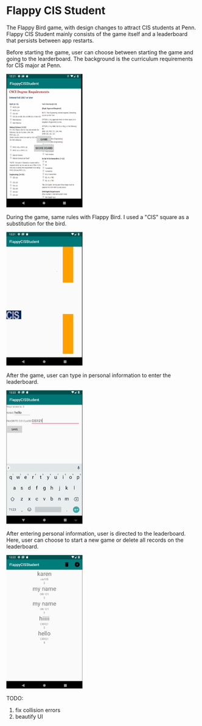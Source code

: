 # Flappy CIS Student
The Flappy Bird game, with design changes to attract CIS students at Penn.
Flappy CIS Student mainly consists of the game itself and a leaderboard that persists between app restarts.


Before starting the game, user can choose between starting the game and going to the learderboard. The background is the curriculum requirements for CIS major at Penn.
<p align="left">
	<img src="https://github.com/XinYi-Karen-Zheng/FlappyCISStudent/blob/master/photos/front.PNG" alt="Sample"  width="200" height="350">
	<p align="left">
	</p>
</p>

During the game, same rules with Flappy Bird. I used a "CIS" square as a substitution for the bird.
<p align="left">
	<img src="https://github.com/XinYi-Karen-Zheng/FlappyCISStudent/blob/master/photos/game.PNG"  width="200" height="350">
	<p align="left">
	</p>
</p>

After the game, user can type in personal information to enter the leaderboard.
<p align="left">
	<img src="https://github.com/XinYi-Karen-Zheng/FlappyCISStudent/blob/master/photos/info.PNG"  width="200" height="350">
	<p align="left">
	</p>
</p>

After entering personal information, user is directed to the leaderboard. Here, user can choose to start a new game or delete all records on the leaderboard.
<p align="left">
	<img src="https://github.com/XinYi-Karen-Zheng/FlappyCISStudent/blob/master/photos/board.PNG"  width="200" height="350">
	<p align="left">
	</p>
</p>



TODO:
1) fix collision errors
2) beautify UI
